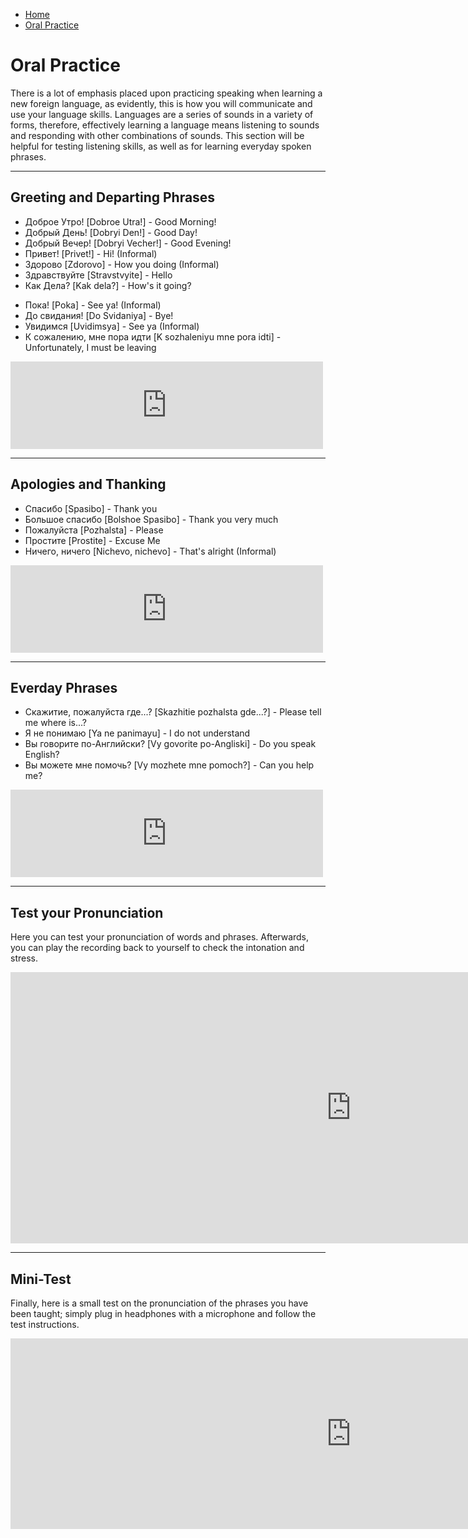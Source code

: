 <div id="google_translate_element"></div><script type="text/javascript">
function googleTranslateElementInit() {
  new google.translate.TranslateElement({pageLanguage: 'en', layout: google.translate.TranslateElement.InlineLayout.SIMPLE, multilanguagePage: true}, 'google_translate_element');
}
</script><script type="text/javascript" src="//translate.google.com/translate_a/element.js?cb=googleTranslateElementInit"></script>
<ul class="breadcrumb">
  <li><a href="https://doggo1.github.io/GIForJIF/index.html">Home</a></li>
<li><a href="https://doggo1.github.io/GIForJIF/page3.html">Oral Practice</a></li>
</ul>

<h1>Oral Practice</h1>
<p> There is a lot of emphasis placed upon practicing speaking when learning a new foreign language, as evidently, this is how you will communicate and use your language skills. Languages are a series of sounds in a variety of forms, therefore, effectively learning a language means listening to sounds and responding with other combinations of sounds. This section will be helpful for testing listening skills, as well as for learning everyday spoken phrases.</p>
<hr>
<h2>Greeting and Departing Phrases</h2>
<ul>
  <li>Доброе Утро! [Dobroe Utra!] - Good Morning!</li>
  <li>Добрый День! [Dobryi Den!] - Good Day!</li>
  <li>Добрый Вечер! [Dobryi Vecher!] - Good Evening!</li>
  <li>Привет! [Privet!] - Hi! (Informal)</li>
  <li>Здорово [Zdorovo] - How you doing (Informal)</li>
  <li>Здравствуйте [Stravstvyite] - Hello</li>
  <li>Как Дела? [Kak dela?] - How's it going?</li>
</ul>
<ul>
  <li>Пока! [Poka] - See ya! (Informal)</li>
  <li>До свидания! [Do Svidaniya] - Bye!</li>
  <li>Увидимся [Uvidimsya] - See ya (Informal)</li>
  <li>К сожалению, мне пора идти [K sozhaleniyu mne pora idti] - Unfortunately, I must be leaving</li>
</ul>
<iframe src="https://archive.org/embed/Greetings_201801" width="500" height="140" frameborder="0" webkitallowfullscreen="true" mozallowfullscreen="true" allowfullscreen></iframe>
<hr>
<h2>Apologies and Thanking</h2>
<ul>
  <li>Спасибо [Spasibo] - Thank you</li>
  <li>Большое спасибо [Bolshoe Spasibo] - Thank you very much</li>
  <li>Пожалуйста [Pozhalsta] - Please</li>
  <li>Простите [Prostite] - Excuse Me</li>
  <li>Ничего, ничего [Nichevo, nichevo] - That's alright (Informal)</li>
</ul>
<iframe src="https://archive.org/embed/ApologiesAndThanking" width="500" height="140" frameborder="0" webkitallowfullscreen="true" mozallowfullscreen="true" allowfullscreen></iframe>
<hr>
<h2>Everday Phrases</h2>
<ul>
  <li>Скажитие, пожалуйста где...? [Skazhitie pozhalsta gde...?] - Please tell me where is...? </li>
  <li>Я не понимаю [Ya ne panimayu] - I do not understand</li>
  <li>Вы говорите по-Английски? [Vy govorite po-Angliski] - Do you speak English?</li>
  <li>Вы можете мне помочь? [Vy mozhete mne pomoch?] - Can you help me?</li>
</ul>  
<iframe src="https://archive.org/embed/EverydayUsefulPhrases" width="500" height="140" frameborder="0" webkitallowfullscreen="true" mozallowfullscreen="true" allowfullscreen></iframe>
<hr>
<h2>Test your Pronunciation</h2>
<p>Here you can test your pronunciation of words and phrases. Afterwards, you can play the recording back to yourself to check the intonation and stress.</p>
<iframe src="https://h5p.org/h5p/embed/166240" width="1090" height="434" frameborder="0" allowfullscreen="allowfullscreen"></iframe><script src="https://h5p.org/sites/all/modules/h5p/library/js/h5p-resizer.js" charset="UTF-8"></script>
<hr>
<h2>Mini-Test</h2>
<p>Finally, here is a small test on the pronunciation of the phrases you have been taught; simply plug in headphones with a microphone and follow the test instructions.</p>
<iframe src="https://h5p.org/h5p/embed/166263" width="1090" height="305" frameborder="0" allowfullscreen="allowfullscreen"></iframe><script src="https://h5p.org/sites/all/modules/h5p/library/js/h5p-resizer.js" charset="UTF-8"></script>



